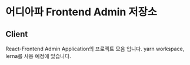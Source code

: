 # 어디아파 Frontend Admin 저장소

## Client

React-Frontend Admin Application의 프로젝트 모음 입니다.
yarn workspace, lerna를 사용 예정에 있습니다.


